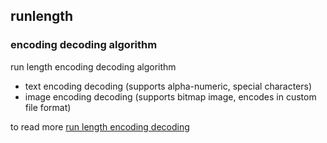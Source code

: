 ## 					runlength
### 		encoding decoding algorithm

run length encoding decoding algorithm
* text encoding decoding (supports alpha-numeric, special characters)
* image encoding decoding (supports bitmap image, encodes in custom file format)


to read more [run length encoding decoding](https://en.wikipedia.org/wiki/Run-length_encoding)
